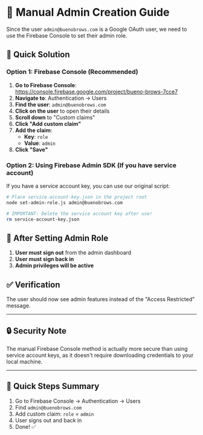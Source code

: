 # 🔧 Manual Admin Creation Guide

Since the user `admin@buenobrows.com` is a Google OAuth user, we need to use the Firebase Console to set their admin role.

## 🎯 Quick Solution

### Option 1: Firebase Console (Recommended)

1. **Go to Firebase Console**: https://console.firebase.google.com/project/bueno-brows-7cce7
2. **Navigate to**: Authentication → Users
3. **Find the user**: `admin@buenobrows.com`
4. **Click on the user** to open their details
5. **Scroll down** to "Custom claims"
6. **Click "Add custom claim"**
7. **Add the claim**:
   - **Key**: `role`
   - **Value**: `admin`
8. **Click "Save"**

### Option 2: Using Firebase Admin SDK (If you have service account)

If you have a service account key, you can use our original script:

```bash
# Place service-account-key.json in the project root
node set-admin-role.js admin@buenobrows.com

# IMPORTANT: Delete the service account key after use!
rm service-account-key.json
```

## 🚀 After Setting Admin Role

1. **User must sign out** from the admin dashboard
2. **User must sign back in** 
3. **Admin privileges will be active**

## ✅ Verification

The user should now see admin features instead of the "Access Restricted" message.

---

## 🔒 Security Note

The manual Firebase Console method is actually more secure than using service account keys, as it doesn't require downloading credentials to your local machine.

---

## 🎉 Quick Steps Summary

1. Go to Firebase Console → Authentication → Users
2. Find `admin@buenobrows.com`
3. Add custom claim: `role` = `admin`
4. User signs out and back in
5. Done! ✅

